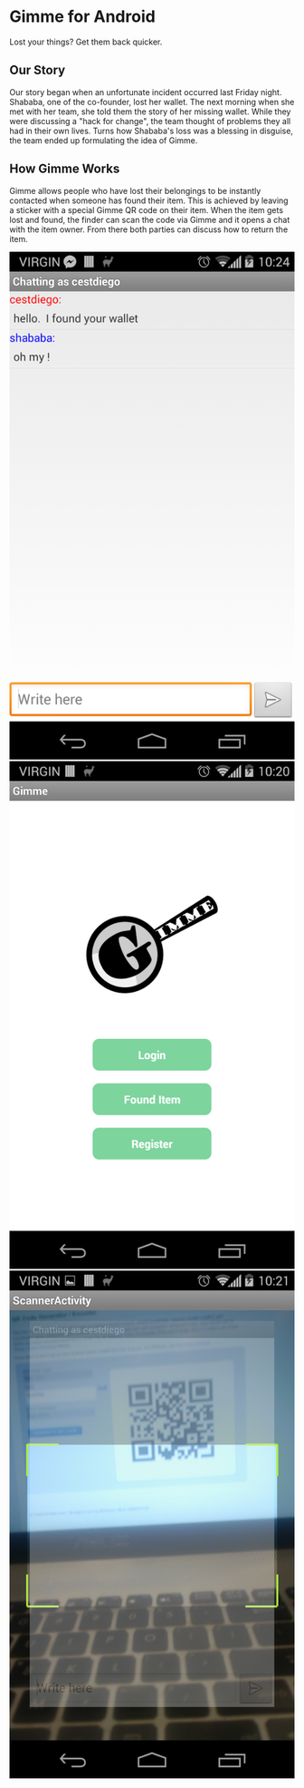 # Gimme for Android
Lost your things? Get them back quicker. 

## Our Story 
Our story began when an unfortunate incident occurred last Friday night. Shababa, one of the co-founder, lost her wallet. The next morning when she met with her team, she told them the story of her missing wallet. While they were discussing a "hack for change", the team thought of problems they all had in their own lives. Turns how Shababa's loss was a blessing in disguise, the team ended up formulating the idea of Gimme. 

## How Gimme Works 
Gimme allows people who have lost their belongings to be instantly contacted when someone has found their item. This is achieved by leaving a sticker with a  special Gimme QR code on their item. When the item gets lost and found, the finder can scan the code via Gimme and it opens a chat with the item owner. From there both parties can discuss how to return the item. 

![Screenshot](/screenshots/chat.png)
![Screenshot](/screenshots/main_screen.png)
![Screenshot](/screenshots/scan_qrcode.png)

